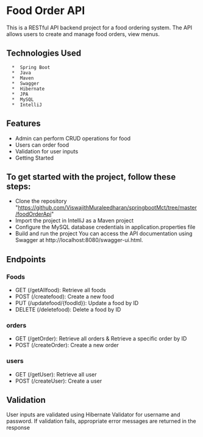 # Food Order API


This is a RESTful API backend project for a food ordering system. The API allows users to create and manage food orders, view menus.

## Technologies Used
      *  Spring Boot
      *  Java
      *  Maven
      *  Swagger
      *  Hibernate
      *  JPA
      *  MySQL
      *  IntelliJ

## Features
  *  Admin can perform CRUD operations for food
  *  Users can order food
  *  Validation for user inputs
  *  Getting Started

## To get started with the project, follow these steps:

  *  Clone the repository "https://github.com/ViswajithMuraleedharan/springbootMct/tree/master/foodOrderApi"
   * Import the project in IntelliJ as a Maven project
   * Configure the MySQL database credentials in application.properties file
   * Build and run the project
You can access the API documentation using Swagger at http://localhost:8080/swagger-ui.html.

## Endpoints
### Foods
* GET (/getAllfood): Retrieve all foods
* POST (/createfood): Create a new food
* PUT (/updatefood/{foodId}): Update a food by ID
* DELETE (/deletefood): Delete a food by ID
### orders
* GET (/getOrder): Retrieve all orders & Retrieve a specific order by ID
* POST (/createOrder): Create a new order
### users
* GET (/getUser):  Retrieve all user
* POST (/createUser): Create a user

## Validation
User inputs are validated using Hibernate Validator for username and password.
If validation fails, appropriate error messages are returned in the response

